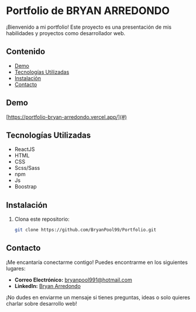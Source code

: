 # Portfolio de BRYAN ARREDONDO

¡Bienvenido a mi portfolio! Este proyecto es una presentación de mis habilidades y proyectos como desarrollador web.

## Contenido

- [Demo](#demo)
- [Tecnologías Utilizadas](#tecnologías-utilizadas)
- [Instalación](#instalación)
- [Contacto](#contacto)
## Demo

[https://portfolio-bryan-arredondo.vercel.app/](#)

## Tecnologías Utilizadas

- ReactJS
- HTML
- CSS
- Scss/Sass
- npm
- Js
- Boostrap

## Instalación

1. Clona este repositorio:

   ```bash
   git clone https://github.com/BryanPool99/Portfolio.git
   
## Contacto

¡Me encantaría conectarme contigo! Puedes encontrarme en los siguientes lugares:

- **Correo Electrónico:** [bryanpool991@hotmail.com](mailto:bryanpool991@hotmail.com)
- **LinkedIn:** [Bryan Arredondo](https://www.linkedin.com/in/bryan-pool-arredondo-ovalle/)

¡No dudes en enviarme un mensaje si tienes preguntas, ideas o solo quieres charlar sobre desarrollo web!

